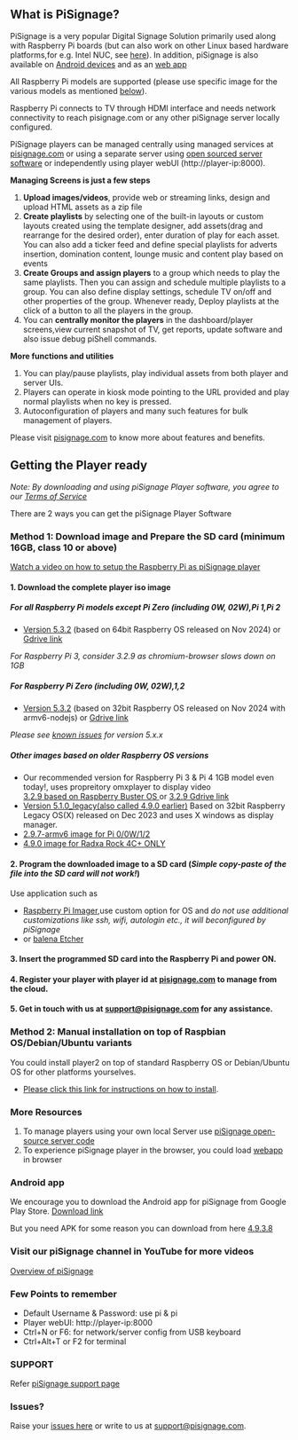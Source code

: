 ## What is PiSignage? 

PiSignage is a very popular Digital Signage Solution primarily used along with Raspberry Pi boards (but can also 
work on other Linux based hardware platforms,for e.g. Intel NUC, see [here](https://pisignage.com/releases/Player2_installation_procedure.html)). 
In addition, piSignage is also available on [Android devices](https://play.google.com/store/apps/details?id=com.pisignage.player2&hl=en&gl=US) and as an [web 
app](https://pisignage.com/player2/)  

All Raspberry Pi models are supported (please use specific image for the various models as mentioned [below](https://github.com/colloqi/piSignage#getting-the-player-ready)).

Raspberry Pi connects to TV through HDMI interface and needs network connectivity to reach pisignage.com or any 
other piSignage server locally configured. 

PiSignage players can be managed centrally using managed services at [pisignage.com](https://pisignage.com) or using a 
separate server using [open sourced server software](https://github.com/colloqi/pisignage-server) or independently using player webUI (http://player-ip:8000).   

**Managing Screens is just a few steps**
 
1. **Upload images/videos**, provide web or streaming links, design and upload HTML assets as a zip file  
2. **Create playlists** by selecting one of the built-in layouts or custom layouts created using the template designer,
   add assets(drag and rearrange for the desired order), enter duration of play for each asset. You can also add a ticker feed and 
   define special playlists for adverts insertion, domination content, lounge music and content play based on events  
3. **Create Groups and assign players** to a group which needs to play the same playlists. Then you can assign and schedule multiple 
    playlists to a group. You can also define display settings, schedule TV on/off and other properties of the group. 
   Whenever ready, Deploy playlists at the 
    click of a button to all the players in the group.  
4. You can **centrally monitor the players** in the dashboard/player screens,view current snapshot of TV, get reports, update software 
    and also issue debug piShell commands.  

**More functions and utilities**

1. You can play/pause playlists, play individual assets from both player and server UIs.
2. Players can operate in kiosk mode pointing to the URL provided and play normal playlists when no key is pressed.
3. Autoconfiguration of players and many such features for bulk management of players.

Please visit [pisignage.com](https://www.pisignage.com) to know more about features and benefits.

## Getting the Player ready
  
  
*Note: By downloading and using piSignage Player software, you agree to our [Terms of Service](https://s3.amazonaws.com/pisignage/legal/piSignage-TOS.html)*  
  
There are 2 ways you can get the piSignage Player Software

<a id="basic"></a>
### Method 1: Download image and Prepare the SD card (minimum 16GB, class 10 or above)

  [Watch a video on how to setup the Raspberry Pi as piSignage player](https://youtu.be/Ky7uGwc7pdY?si=dUUF4UMV3r1Uj0PW) 

#### 1. Download the complete player iso image  

##### For all Raspberry Pi models **except** Pi Zero (including 0W, 02W),Pi 1,Pi 2  
   - [Version 5.3.2](https://pisignage.s3.us-east-1.amazonaws.com/pisignage-images/pisignage_5.3.2-64bit.img.zip) 
     (based on 64bit Raspberry  OS released on Nov 2024) or 
      [Gdrive link](https://drive.google.com/file/d/1gLutfgVIsxL12GpznRhX3q_aQQAOCNqf/view?usp=drive_link) 

*For Raspberry Pi 3, consider 3.2.9 as chromium-browser slows down on 1GB*

##### For Raspberry Pi Zero (including 0W, 02W),1,2
   - [Version 5.3.2](https://pisignage.s3.us-east-1.amazonaws.com/pisignage-images/pisignage_5.3.2_32bit_nodearmv6.img.zip) (based on 32bit Raspberry  OS released on Nov 2024 with armv6-nodejs)
 or [Gdrive link](https://drive.google.com/file/d/1kQnsmYkRcxLZtfF-ipfRjLW0KHk-kQhR/view?usp=drive_link)

*Please see [known issues](https://help.pisignage.com/hc/en-us/articles/26593998005785) for version 5.x.x*

##### Other images based on older Raspberry OS versions
   - Our recommended version for Raspberry Pi 3 & Pi 4 1GB model even today!, uses propreitory omxplayer to display 
     video   
    [3.2.9 based on Raspberry Buster OS ](https://pisignage.s3.amazonaws.com/pisignage-images/pisignage_3.2.9.img.zip)
   or [3.2.9 Gdrive link](https://drive.google.com/file/d/1LlM0DHkmS2YLwTkemZocCvcdxi0c8PTZ/view?usp=sharing) 
   - [Version 5.1.0_legacy(also called 4.9.0 earlier)](https://pisignage.s3.amazonaws.com/pisignage-images/pisignage_5.1.0-legacy.img.zip)
     Based on 32bit Raspberry  Legacy OS(X) released on Dec 2023 and uses X windows as display manager.
   - [2.9.7-armv6 image for Pi 0/0W/1/2](https://pisignage.s3.amazonaws.com/pisignage-images/pisignage_3.2.9-armv6.img.zip)
   - [4.9.0 image for Radxa Rock 4C+ ONLY](https://pisignage.s3.amazonaws.com/pisignage-images/pisignage_4.9.0_rock4Cplus.img.gz)  

#### 2. Program the downloaded image to a SD card (*Simple copy-paste of the file into the SD card will not work!*)
   Use application such as 
   - [Raspberry Pi Imager](https://www.raspberrypi.com/software/),use custom option for 
OS and *do not use additional customizations like ssh, wifi, autologin etc., it will beconfigured by piSignage* 
   - or [balena Etcher](https://www.balena.io/etcher/)  

#### 3. Insert the programmed SD card into the Raspberry Pi and power ON.

#### 4. Register your player with player id at [pisignage.com](https://pisignage.com/players) to manage from the cloud.

#### 5. Get in touch with us at support@pisignage.com for any assistance. 

<a id="advanced"></a>
### Method 2: Manual installation on top of Raspbian OS/Debian/Ubuntu variants

You could install player2 on top of standard Raspberry OS or Debian/Ubuntu OS for other platforms yourselves. 
  - [Please click this link for instructions on how to install](https://pisignage.com/releases/Player2_installation_procedure.html). 

### More Resources

1. To manage players using your own local Server use [piSignage open-source server code](https://github.com/colloqi/pisignage-server)
2. To experience piSignage player in the browser, you could load [webapp](https://pisignage.com/player2/) in browser

### Android app
We encourage you to download the Android app for piSignage from Google Play Store. [Download link](https://play.google.com/store/apps/details?id=com.pisignage.player2&hl=en&gl=US)

But you need APK for some reason you can download from here [4.9.3.8](https://drive.google.com/file/d/15YyQGmQXBN0J380WmQktojy8Vzff-fv0/view?usp=sharing)

### Visit our piSignage channel in YouTube for more videos
 
[Overview of piSignage](https://www.youtube.com/channel/UCyeItfgq72JUtzkQgcxYkKg)

### Few Points to remember

- Default Username & Password: use pi & pi 
- Player webUI: http://player-ip:8000
- Ctrl+N or F6: for network/server config from USB keyboard
- Ctrl+Alt+T or F2 for terminal

### SUPPORT

Refer [piSignage support page](https://help.pisignage.com/hc/en-us)

### Issues?

Raise your [issues here](https://www.pisignage.com/homepage/contact.html) or write to us at support@pisignage.com. 





